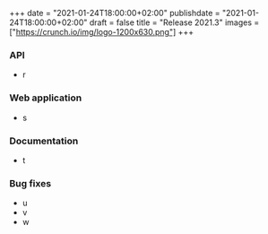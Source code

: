 +++
date = "2021-01-24T18:00:00+02:00"
publishdate = "2021-01-24T18:00:00+02:00"
draft = false
title = "Release 2021.3"
images = ["https://crunch.io/img/logo-1200x630.png"]
+++

### API
* r

### Web application
* s

### Documentation
* t

### Bug fixes
* u
* v
* w

